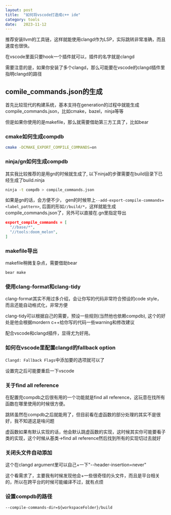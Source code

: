 ```yaml
---
layout: post
title:  "如何将vscode打造成c++ ide"
category: tools
date:   2023-11-12
---
```


推荐安装llvm的工具链，这样就能使用clangd作为LSP，实际跳转非常准确，而且速度也很快。

在vscode里面只要hook一个插件就可以，插件的名字就是clangd

需要注意的是，如果你安装了多个clangd，那么可能要在vscode的clangd插件里指明clangd的路径

## comile_commands.json的生成

首先比较现代的构建系统，基本支持在generation的过程中就能生成compile_commands.json，比如cmake，bazel，ninja等等

但是如果你使用的是makefile，那么就需要借助第三方工具了，比如bear

### cmake如何生成compdb

```bash
cmake -DCMAKE_EXPORT_COMPILE_COMMANDS=on
```

### ninja/gn如何生成compdb

其实我比较推荐的是用gn的时候就生成了, 以下ninja的步骤需要在build目录下已经生成了build.ninja

```bash
ninja -t compdb > compile_commands.json
```

如果是gn的话，会方便不少， gen的时候带上`--add-export-compile-commands=<label_pattern>`, 后面的形如`//build/*`，这样就能生成compile_commands.json了，另外可以直接在.gn里指定导出

```json
export_compile_commands = [
  "//base/*",
  "//tools:doom_melon",
]
```

### makefile导出

makefile稍微复杂点，需要借助bear

```bash
bear make
```

### 使用clang-format和clang-tidy

clang-format其实不用过多介绍，会让你写的代码非常符合预设的code style，而且还能自动格式化，非常方便

clang-tidy可以根据自己的需要，预设一些规则(当然他也依赖compdb), 这个的好处是他会根据mordern c++给你写的代码一些warning和修改建议

配合vscode和clangd插件，显得尤为好用。

### 如何在vscode里配置clangd的fallback option

`Clangd: Fallback Flags`中添加要的选项就可以了

设置完之后可能要重启一下vscode

### 关于find all reference

在配置完compdb之后很有用的一个功能就是find all reference，这玩意在找所有函数在哪里使用的时候很方便。

跳转虽然在compdb之后就能用了，但目前看在虚函数的部分处理的其实不是很好，我不知道这是啥问题

虚函数如果有默认实现的话，他会默认跳虚函数的实现，这时候其实你可能要看子类的实现，这个时候从基类->find all reference然后找到所有的实现切过去就好

### 关闭头文件自动添加

这个在clangd argument里可以自己+一下"--header-insertion=never"

这个看需求了，主要我有时候发现他会+一些很奇怪的头文件，而且是平台相关的，所以在跨平台的时候可能编译不过，就有点烦

### 设置compdb的路径

`--compile-commands-dir=${workspaceFolder}/build`
